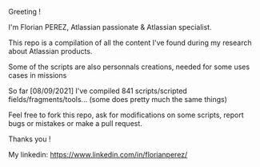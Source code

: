 Greeting ! 

I'm Florian PEREZ, Atlassian passionate & Atlassian specialist.

This repo is a compilation of all the content I've found during my research about Atlassian products.

Some of the scripts are also personnals creations, needed for some uses cases in missions

So far [08/09/2021] I've compiled 841 scripts/scripted fields/fragments/tools... (some does pretty much the same things) 

Feel free to fork this repo, ask for modifications on some scripts, report bugs or mistakes or make a pull request. 

Thanks you ! 

My linkedin: 
https://www.linkedin.com/in/florianperez/

